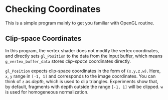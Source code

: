 # Checking Coordinates

This is a simple program mainly to get you familiar with OpenGL routine.

## Clip-space Coordinates

In this program, the vertex shader does not modify the vertex coordinates, and directly sets `gl_Position` to the data from the input buffer, which means `g_vertex_buffer_data` stores _clip-space_ coordinates directly.

`gl_Position` expects clip-space coordinates in the form of `(x,y,z,w)`. Here, `x`, `y` range in `[-1, 1]` and corresponds to the image coordinates. You can think of `z` as _depth_, which is used to clip triangles. Experiments show that, by default, fragments with depth outside the range `[-1, 1]` will be clipped. `w` is used for homogeneous normalization.